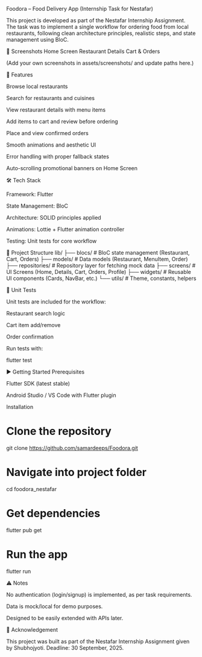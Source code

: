 Foodora – Food Delivery App (Internship Task for Nestafar)

This project is developed as part of the Nestafar Internship Assignment.
The task was to implement a single workflow for ordering food from local restaurants, following clean architecture principles, realistic steps, and state management using BloC.

📸 Screenshots
Home Screen	Restaurant Details	Cart & Orders

	
	

(Add your own screenshots in assets/screenshots/ and update paths here.)

🚀 Features

Browse local restaurants

Search for restaurants and cuisines

View restaurant details with menu items

Add items to cart and review before ordering

Place and view confirmed orders

Smooth animations and aesthetic UI

Error handling with proper fallback states

Auto-scrolling promotional banners on Home Screen

🛠️ Tech Stack

Framework: Flutter

State Management: BloC

Architecture: SOLID principles applied

Animations: Lottie + Flutter animation controller

Testing: Unit tests for core workflow

📂 Project Structure
lib/
 ├── blocs/           # BloC state management (Restaurant, Cart, Orders)
 ├── models/          # Data models (Restaurant, MenuItem, Order)
 ├── repositories/    # Repository layer for fetching mock data
 ├── screens/         # UI Screens (Home, Details, Cart, Orders, Profile)
 ├── widgets/         # Reusable UI components (Cards, NavBar, etc.)
 └── utils/           # Theme, constants, helpers

🧪 Unit Tests

Unit tests are included for the workflow:

Restaurant search logic

Cart item add/remove

Order confirmation

Run tests with:

flutter test

▶️ Getting Started
Prerequisites

Flutter SDK
 (latest stable)

Android Studio / VS Code with Flutter plugin

Installation
# Clone the repository
git clone https://github.com/samardeeps/Foodora.git

# Navigate into project folder
cd foodora_nestafar

# Get dependencies
flutter pub get

# Run the app
flutter run

⚠️ Notes

No authentication (login/signup) is implemented, as per task requirements.

Data is mock/local for demo purposes.

Designed to be easily extended with APIs later.

🙌 Acknowledgement

This project was built as part of the Nestafar Internship Assignment given by Shubhojyoti.
Deadline: 30 September, 2025.